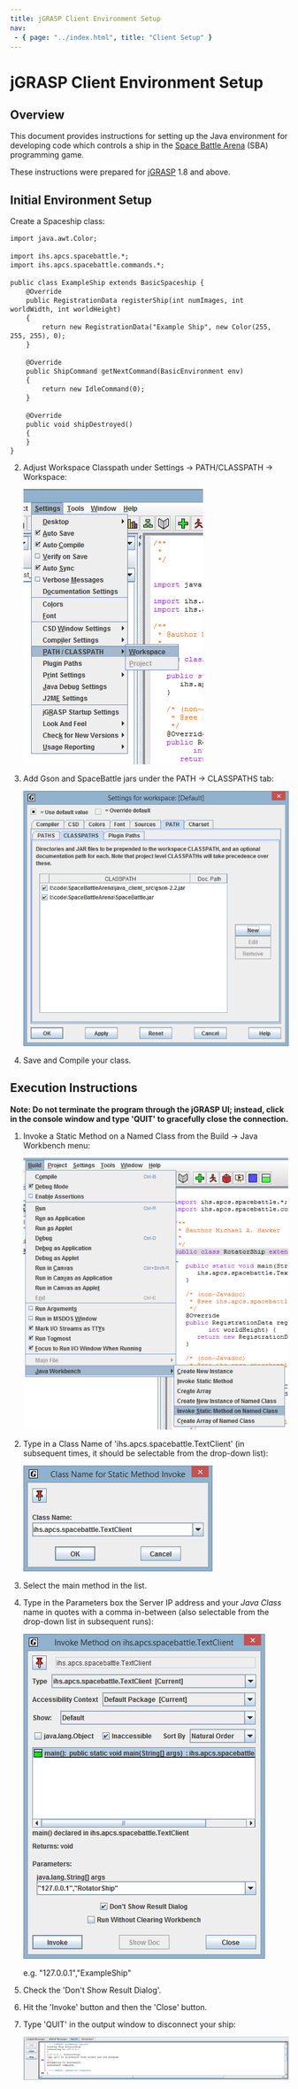 ```yaml
---
title: jGRASP Client Environment Setup
nav:
 - { page: "../index.html", title: "Client Setup" }
---
```


jGRASP Client Environment Setup
=====================

Overview
-----------

This document provides instructions for setting up the Java environment for developing code which controls a ship in the [Space Battle Arena](http://battlearena.mikeware.com/) (SBA) programming game.

These instructions were prepared for [jGRASP](http://www.jgrasp.org/) 1.8 and above.

Initial Environment Setup
-----------------------------

Create a Spaceship class:

<pre><code>import java.awt.Color;

import ihs.apcs.spacebattle.*;
import ihs.apcs.spacebattle.commands.*;

public class ExampleShip extends BasicSpaceship {
    @Override
    public RegistrationData registerShip(int numImages, int worldWidth, int worldHeight)
    {
        return new RegistrationData("Example Ship", new Color(255, 255, 255), 0);
    }
    
    @Override
    public ShipCommand getNextCommand(BasicEnvironment env)
    {
        return new IdleCommand(0);
    }
    
    @Override
    public void shipDestroyed()
    {
    }
}
</code></pre>

2. Adjust Workspace Classpath under Settings -> PATH/CLASSPATH -> Workspace:

	![Classpath Settings](Classpath.png)
	
3. Add Gson and SpaceBattle jars under the PATH -> CLASSPATHS tab:

	![Jars in Classpath](AddJars.png)
	
4. Save and Compile your class.

Execution Instructions
-------------------------

**Note: Do not terminate the program through the jGRASP UI; instead, click in the console window and type 'QUIT' to gracefully close the connection.**

1. Invoke a Static Method on a Named Class from the Build -> Java Workbench menu:

	![Invoke Static Method on Named Class](InvokeStatic1.png)
	
2. Type in a Class Name of 'ihs.apcs.spacebattle.TextClient' (in subsequent times, it should be selectable from the drop-down list):

	![Class Name ihs.apcs.spacebattle.TextClient](InvokeStatic2.png)
	
3. Select the main method in the list.

4. Type in the Parameters box the Server IP address and your *Java Class* name in quotes with a comma in-between (also selectable from the drop-down list in subsequent runs):

	![Invoke Method Dialog](InvokeStatic3.png)
	
	e.g. "127.0.0.1","ExampleShip"

5. Check the 'Don't Show Result Dialog'.

6. Hit the 'Invoke' button and then the 'Close' button.  

7. Type 'QUIT' in the output window to disconnect your ship:

	![Output Window](Disconnect.png)